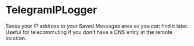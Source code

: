 # TelegramIPLogger
Saves your IP address to your Saved Messages area so you can find it later.  Useful for telecommuting if you don't have a DNS entry at the remote location.
